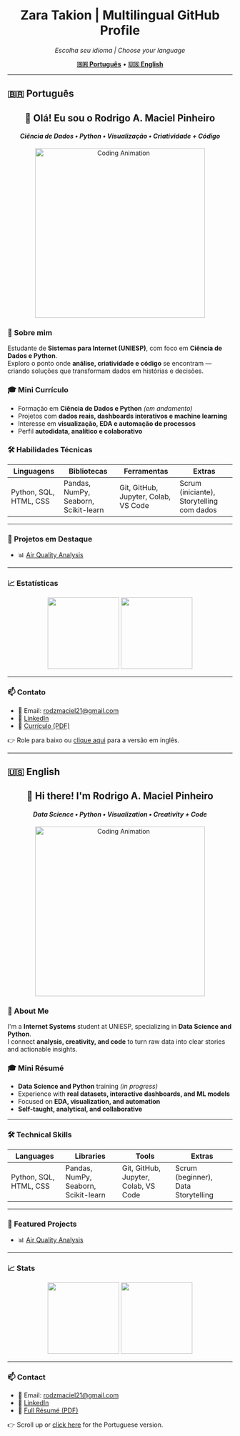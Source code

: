 <h1 align="center">Zara Takion | Multilingual GitHub Profile</h1>

<p align="center"><em>Escolha seu idioma | Choose your language</em></p>

<p align="center">
  <a href="#pt-br"><strong>🇧🇷 Português</strong></a> •
  <a href="#en"><strong>🇺🇸 English</strong></a>
</p>

---

## 🇧🇷 Português <a name="pt-br"></a>

<h2 align="center">👋 Olá! Eu sou o Rodrigo A. Maciel Pinheiro</h2>
<h4 align="center"><em>Ciência de Dados • Python • Visualização • Criatividade + Código</em></h4>

<p align="center">
  <img src="https://media.giphy.com/media/qgQUggAC3Pfv687qPC/giphy.gif" width="380" alt="Coding Animation">
</p>

### 🧬 Sobre mim

Estudante de **Sistemas para Internet (UNIESP)**, com foco em **Ciência de Dados e Python**.  
Exploro o ponto onde **análise, criatividade e código** se encontram — criando soluções que transformam dados em histórias e decisões.

### 🎓 Mini Currículo

- Formação em **Ciência de Dados e Python** *(em andamento)*  
- Projetos com **dados reais, dashboards interativos e machine learning**  
- Interesse em **visualização, EDA e automação de processos**  
- Perfil **autodidata, analítico e colaborativo**

### 🛠️ Habilidades Técnicas

| Linguagens | Bibliotecas | Ferramentas | Extras |
|------------|--------------|--------------|--------|
| Python, SQL, HTML, CSS | Pandas, NumPy, Seaborn, Scikit-learn | Git, GitHub, Jupyter, Colab, VS Code | Scrum (iniciante), Storytelling com dados |

---

### 🚀 Projetos em Destaque

- 📊 [Air Quality Analysis](https://github.com/ZaraTakion/air-quality-analysis)

---

### 📈 Estatísticas

<p align="center">
  <img src="https://github-readme-stats.vercel.app/api?username=ZaraTakion&show_icons=true&theme=tokyonight" height="160"/>
  <img src="https://github-readme-stats.vercel.app/api/top-langs/?username=ZaraTakion&layout=compact&theme=tokyonight" height="160"/>
</p>

---

### 📫 Contato

- 📧 Email: rodzmaciel21@gmail.com  
- 💼 [LinkedIn](https://www.linkedin.com/in/rodrigo-pinheiro-94aa74358/)  
- 📄 [Currículo (PDF)](https://github.com/ZaraTakion/Zara/blob/main/curriculum.pdf)

👉 Role para baixo ou <a href="#en">clique aqui</a> para a versão em inglês.

---

## 🇺🇸 English <a name="en"></a>

<h2 align="center">👋 Hi there! I'm Rodrigo A. Maciel Pinheiro</h2>
<h4 align="center"><em>Data Science • Python • Visualization • Creativity + Code</em></h4>

<p align="center">
  <img src="https://media.giphy.com/media/qgQUggAC3Pfv687qPC/giphy.gif" width="380" alt="Coding Animation">
</p>

### 🧬 About Me

I'm a **Internet Systems** student at UNIESP, specializing in **Data Science and Python**.  
I connect **analysis, creativity, and code** to turn raw data into clear stories and actionable insights.

### 🎓 Mini Résumé

- **Data Science and Python** training *(in progress)*  
- Experience with **real datasets, interactive dashboards, and ML models**  
- Focused on **EDA, visualization, and automation**  
- **Self-taught, analytical, and collaborative**

---

### 🛠️ Technical Skills

| Languages | Libraries | Tools | Extras |
|-----------|------------|--------|--------|
| Python, SQL, HTML, CSS | Pandas, NumPy, Seaborn, Scikit-learn | Git, GitHub, Jupyter, Colab, VS Code | Scrum (beginner), Data Storytelling |

---

### 🚀 Featured Projects

- 📊 [Air Quality Analysis](https://github.com/ZaraTakion/air-quality-analysis)

---

### 📈 Stats

<p align="center">
  <img src="https://github-readme-stats.vercel.app/api?username=ZaraTakion&show_icons=true&theme=tokyonight" height="160"/>
  <img src="https://github-readme-stats.vercel.app/api/top-langs/?username=ZaraTakion&layout=compact&theme=tokyonight" height="160"/>
</p>

---

### 📫 Contact

- 📧 Email: rodzmaciel21@gmail.com  
- 💼 [LinkedIn](https://www.linkedin.com/in/rodrigo-pinheiro-94aa74358/)  
- 📄 [Full Résumé (PDF)](https://github.com/ZaraTakion/Zara/blob/main/curriculum.pdf)

👉 Scroll up or <a href="#pt-br">click here</a> for the Portuguese version.
